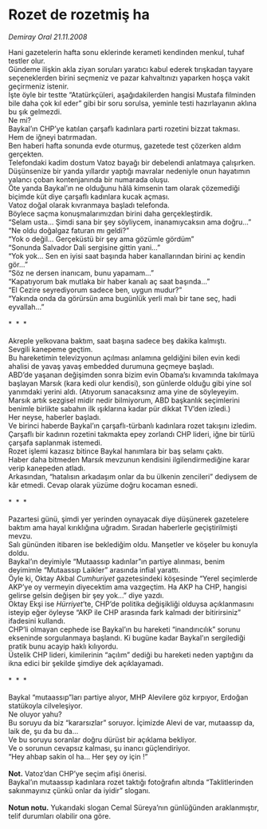 # Rozet de rozetmiş ha

*Demiray Oral 21.11.2008*

<div class="taraf_structure_2col_1zq">
<div class="margen_n">



 <p>Hani gazetelerin hafta sonu eklerinde kerameti kendinden menkul, tuhaf testler olur. <br/>Gündeme ilişkin akla ziyan soruları yaratıcı kabul ederek tırışkadan tayyare seçeneklerden birini seçmeniz ve pazar kahvaltınızı yaparken hoşça vakit geçirmeniz istenir. <br/>İşte öyle bir testte “Atatürkçüleri, aşağıdakilerden hangisi Mustafa filminden bile daha çok kıl eder” gibi bir soru sorulsa, yeminle testi hazırlayanın aklına bu şık gelmezdi. <br/>Ne mi? <br/>Baykal’ın CHP’ye katılan çarşaflı kadınlara parti rozetini bizzat takması. <br/>Hem de iğneyi batırmadan. <br/>Ben haberi hafta sonunda evde oturmuş, gazetede test çözerken aldım gerçekten. <br/>Telefondaki kadim dostum Vatoz bayağı bir debelendi anlatmaya çalışırken. <br/>Düşünsenize bir yanda yıllardır yaptığı mavralar nedeniyle onun hayatımın yalancı çoban kontenjanında bir numarada oluşu. <br/>Öte yanda Baykal’ın ne olduğunu hâlâ kimsenin tam olarak çözemediği biçimde küt diye çarşaflı kadınlara kucak açması. <br/>Vatoz doğal olarak kıvranmaya başladı telefonda. <br/>Böylece saçma konuşmalarımızdan birini daha gerçekleştirdik. <br/>“Selam usta... Şimdi sana bir şey söyliycem, inanamıycaksın ama doğru...” <br/>“Ne oldu doğalgaz faturan mı geldi?” <br/>“Yok o değil... Gerçeküstü bir şey ama gözümle gördüm” <br/>“Sonunda Salvador Dali sergisine gittin yani...” <br/>“Yok yok... Sen en iyisi saat başında haber kanallarından birini aç kendin gör...” <br/>“Söz ne dersen inanıcam, bunu yapamam...” <br/>“Kapatıyorum bak mutlaka bir haber kanalı aç saat başında...” <br/>“El Cezire seyrediyorum sadece ben, uygun mudur?” <br/>“Yakında onda da görürsün ama bugünlük yerli malı bir tane seç, hadi eyvallah...” <br/><br/>*  *  * <br/><br/>Akreple yelkovana baktım, saat başına sadece beş dakika kalmıştı. <br/>Sevgili kanepeme geçtim. <br/>Bu hareketimin televizyonun açılması anlamına geldiğini bilen evin kedi ahalisi de yavaş yavaş embedded durumuna geçmeye başladı. <br/>ABD’de yaşanan değişimden sonra bizim evin Obama’sı kıvamında takılmaya başlayan Marsık (kara kedi olur kendisi), son günlerde olduğu gibi yine sol yanımdaki yerini aldı. (Atıyorum sanacaksınız ama yine de söyleyeyim. Marsık artık sezgisel midir nedir bilmiyorum, ABD başkanlık seçimlerini benimle birlikte sabahın ilk ışıklarına kadar pür dikkat TV’den izledi.) <br/>Her neyse, haberler başladı. <br/>Ve birinci haberde Baykal’ın çarşaflı-türbanlı kadınlara rozet takışını izledim. <br/>Çarşaflı bir kadının rozetini takmakta epey zorlandı CHP lideri, iğne bir türlü çarşafa saplanmak istemedi. <br/>Rozet işlemi kazasız bitince Baykal hanımlara bir baş selamı çaktı. <br/>Haber daha bitmeden Marsık mevzunun kendisini ilgilendirmediğine karar verip kanepeden atladı. <br/>Arkasından, “hatalısın arkadaşım onlar da bu ülkenin zencileri” dediysem de kâr etmedi. Cevap olarak yüzüme doğru kocaman esnedi. <br/><br/>*  *  * <br/><br/>Pazartesi günü, şimdi yer yerinden oynayacak diye düşünerek gazetelere baktım ama hayal kırıklığına uğradım. Sıradan haberlerle geçiştirilmişti mevzu. <br/>Salı gününden itibaren ise beklediğim oldu. Manşetler ve köşeler bu konuyla doldu. <br/>Baykal’ın deyimiyle “Mutaassıp kadınlar”ın partiye alınması, benim deyimimle “Mutaassıp Laikler” arasında infial yarattı. <br/>Öyle ki, Oktay Akbal <i>Cumhuriyet</i> gazetesindeki köşesinde “Yerel seçimlerde AKP’ye oy vermeyin diyecektim ama vazgeçtim. Ha AKP ha CHP, hangisi gelirse gelsin değişen bir şey yok...” diye yazdı. <br/>Oktay Ekşi ise <i>Hürriyet</i>’te, CHP’de politika değişikliği olduysa açıklanmasını isteyip eğer öyleyse “AKP ile CHP arasında fark kalmadı der bitirirsiniz” ifadesini kullandı. <br/>CHP’li olmayan cephede ise Baykal’ın bu hareketi “inandırıcılık” sorunu ekseninde sorgulanmaya başlandı. Ki bugüne kadar Baykal’ın sergilediği pratik bunu acayip haklı kılıyordu. <br/>Üstelik CHP lideri, kimilerinin “açılım” dediği bu hareketi neden yaptığını da ikna edici bir şekilde şimdiye dek açıklayamadı. <br/><br/>*  *  * <br/><br/>Baykal “mutaassıp”ları partiye alıyor, MHP Alevilere göz kırpıyor, Erdoğan statükoyla cilveleşiyor. <br/>Ne oluyor yahu? <br/>Bu soruyu da biz “kararsızlar” soruyor. İçimizde Alevi de var, mutaassıp da, laik de, şu da bu da... <br/>Ve bu soruyu soranlar doğru dürüst bir açıklama bekliyor. <br/>Ve o sorunun cevapsız kalması, şu inancı güçlendiriyor. <br/>“Hey ahbap sakin ol ha... Her şey oy için !”<b> <br/><br/>Not.</b> Vatoz’dan CHP’ye seçim afişi önerisi. <br/>Baykal’ın mutaassıp kadınlara rozet taktığı fotoğrafın altında “Taklitlerinden sakınmayınız çünkü onlar da iyidir” sloganı. <b><br/><br/>Notun notu.</b> Yukarıdaki slogan Cemal Süreya’nın günlüğünden araklanmıştır, telif durumları olabilir ona göre.</p>

<br/>


<div id="taraf_not">
</div>

</div>


</div>
